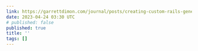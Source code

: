 ```yaml
---
link: https://garrettdimon.com/journal/posts/creating-custom-rails-generators
date: 2023-04-24 03:30 UTC
# published: false
published: true
title: ''
tags: []
---
```



